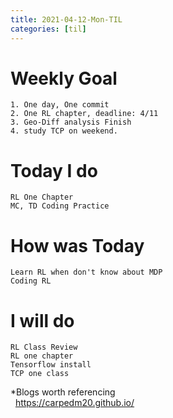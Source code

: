 ```yaml
---
title: 2021-04-12-Mon-TIL
categories: [til]
---
```


# Weekly Goal
```
1. One day, One commit
2. One RL chapter, deadline: 4/11
3. Geo-Diff analysis Finish 
4. study TCP on weekend.
```


# Today I do
```
RL One Chapter
MC, TD Coding Practice
```

# How was Today
```
Learn RL when don't know about MDP
Coding RL 
```

# I will do
```
RL Class Review
RL one chapter
Tensorflow install
TCP one class
```

*Blogs worth referencing
<br>
&nbsp;&nbsp;https://carpedm20.github.io/